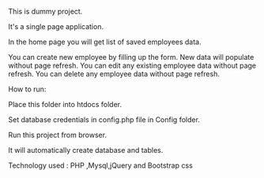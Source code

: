 This is dummy project.

It's a single page application.

In the home page you will get list of saved employees data.

You can create new employee by filling up the form.
New data will populate without page refresh.
You can edit any existing employee data without page refresh.
You can delete any employee data without page refresh.




How to run:

Place this folder into htdocs folder.

Set database credentials in config.php file in Config folder.

Run this project from browser.

It will automatically create database and tables.




Technology used :
PHP ,Mysql,jQuery and Bootstrap css
